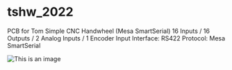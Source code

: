 # tshw_2022
PCB for Tom Simple CNC Handwheel (Mesa SmartSerial)
16 Inputs / 16 Outputs / 2 Analog Inputs / 1 Encoder Input
Interface: RS422
Protocol: Mesa SmartSerial

![This is an image](https://github.com/talla83/tshw_2022/blob/main/Bilder/CIMG2310a.JPG)
